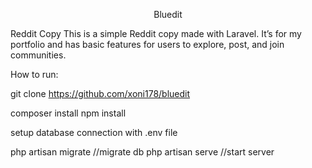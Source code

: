 <p align="center">Bluedit</p>

Reddit Copy
This is a simple Reddit copy made with Laravel.
It’s for my portfolio and has basic features for users to explore, post, and join communities.

How to run:

git clone https://github.com/xoni178/bluedit

composer install
npm install

setup database connection with .env file

php artisan migrate //migrate db
php artisan serve //start server
